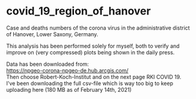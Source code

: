# covid_19_region_of_hanover
Case and deaths numbers of the corona virus in the administrative district of Hanover, Lower Saxony, Germany.

This analysis has been performed solely for myself, both to verify and improve on (very compressed) plots being shown in the daily press.

Data has been downloaded from:<br>
https://npgeo-corona-npgeo-de.hub.arcgis.com/<br>
Then choose Robert-Koch-Institut and on the next page RKI COVID 19.<br>
I've been downloading the full csv-file which is way too big to keep uploading here (180 MB as of February 14th, 2021)
